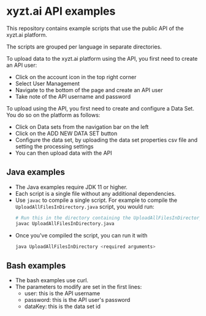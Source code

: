# xyzt.ai API examples

This repository contains example scripts that use the public API of the xyzt.ai platform.

The scripts are grouped per language in separate directories.

To upload data to the xyzt.ai platform using the API, you first need to create an API user:
- Click on the account icon in the top right corner
- Select User Management
- Navigate to the bottom of the page and create an API user
- Take note of the API username and password

To upload using the API, you first need to create and configure a Data Set. You do so on the platform as follows:
- Click on Data sets from the navigation bar on the left
- Click on the ADD NEW DATA SET button
- Configure the data set, by uploading the data set properties csv file and setting the processing settings
- You can then upload data with the API

## Java examples

* The Java examples require JDK 11 or higher.
* Each script is a single file without any additional dependencies.
* Use `javac` to compile a single script. 
  For example to compile the `UploadAllFilesInDirectory.java` script, you would run:
  ```bash
  # Run this in the directory containing the UploadAllFilesInDirectory.java file
  javac UploadAllFilesInDirectory.java 
  ```
* Once you've compiled the script, you can run it with
  ```bash
  java UploadAllFilesInDirectory <required arguments>
  ```
  
## Bash examples

* The bash examples use curl.
* The parameters to modify are set in the first lines:
   - user: this is the API username
   - password: this is the API user's password
   - dataKey: this is the data set id
